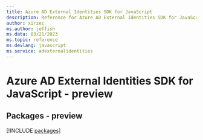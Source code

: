 ```yaml
---
title: Azure AD External Identities SDK for JavaScript
description: Reference for Azure AD External Identities SDK for JavaScript
author: xirzec
ms.author: jeffish
ms.data: 03/21/2023
ms.topic: reference
ms.devlang: javascript
ms.service: adexternalidentities
---
```

# Azure AD External Identities SDK for JavaScript - preview
## Packages - preview
[!INCLUDE [packages](ad-external-identities-index.md)]